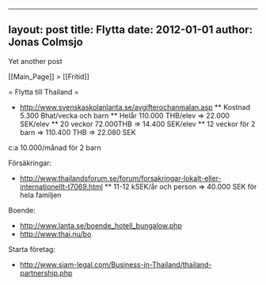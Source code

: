 
---
layout: post
title: Flytta
date: 2012-01-01
author: Jonas Colmsjo
---

Yet another post





[[Main_Page]] > [[Fritid]]


= Flytta till Thailand =

* http://www.svenskaskolanlanta.se/avgifterochanmalan.asp
** Kostnad 5.300 Bhat/vecka och barn
** Helår 110.000 THB/elev => 22.000 SEK/elev
** 20 veckor 72.000THB => 14.400 SEK/elev
** 12 veckor för 2 barn => 110.400 THB => 22.080 SEK

c:a 10.000/månad för 2 barn

Försäkringar:
* http://www.thailandsforum.se/forum/forsakringar-lokalt-eller-internationellt-t7069.html
** 11-12 kSEK/år och person => 40.000 SEK för hela familjen


Boende:
* http://www.lanta.se/boende_hotell_bungalow.php
* http://www.thai.nu/bo


Starta företag:
* http://www.siam-legal.com/Business-in-Thailand/thailand-partnership.php
